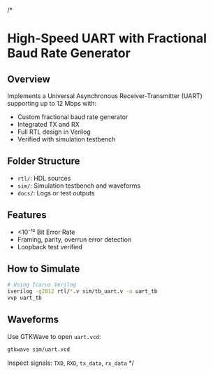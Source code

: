 /*
# High-Speed UART with Fractional Baud Rate Generator

## Overview
Implements a Universal Asynchronous Receiver-Transmitter (UART) supporting up to 12 Mbps with:
- Custom fractional baud rate generator
- Integrated TX and RX
- Full RTL design in Verilog
- Verified with simulation testbench

## Folder Structure
- `rtl/`: HDL sources
- `sim/`: Simulation testbench and waveforms
- `docs/`: Logs or test outputs

## Features
- <10⁻¹² Bit Error Rate
- Framing, parity, overrun error detection
- Loopback test verified

## How to Simulate
```sh
# Using Icarus Verilog
iverilog -g2012 rtl/*.v sim/tb_uart.v -o uart_tb
vvp uart_tb
```

## Waveforms
Use GTKWave to open `uart.vcd`:
```sh
gtkwave sim/uart.vcd
```
Inspect signals: `TXD`, `RXD`, `tx_data`, `rx_data`
*/
